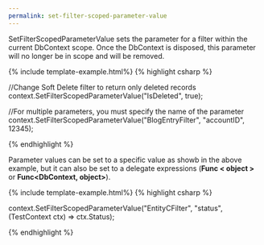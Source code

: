 ```yaml
---
permalink: set-filter-scoped-parameter-value
---
```


SetFilterScopedParameterValue sets the parameter for a filter within the current DbContext scope.  Once the DbContext is disposed, this parameter will no longer be in scope and will be removed.

{% include template-example.html%} 
{% highlight csharp %}

//Change Soft Delete filter to return only deleted records
context.SetFilterScopedParameterValue("IsDeleted", true);

//For multiple parameters, you must specify the name of the parameter
context.SetFilterScopedParameterValue("BlogEntryFilter", "accountID", 12345);

{% endhighlight %}

Parameter values can be set to a specific value as showb in the above example, but it can also be set to a delegate expressions (**Func < object >** or **Func<DbContext, object>**).

{% include template-example.html%} 
{% highlight csharp %}

context.SetFilterScopedParameterValue("EntityCFilter", "status", (TestContext ctx) => ctx.Status);

{% endhighlight %}
